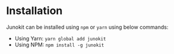 # Installation

Junokit can be installed using `npm` or `yarn` using below commands:

+    Using Yarn: `yarn global add junokit`
+    Using NPM: `npm install -g junokit`